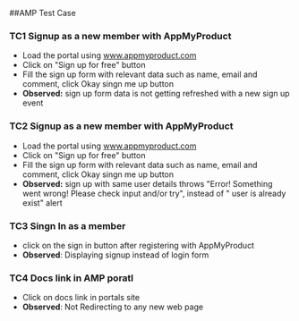 ##AMP Test Case

### TC1 Signup as a new member with AppMyProduct 

   *  Load the portal using www.appmyproduct.com
   *  Click on "Sign up for free"  button
   *  Fill the sign up form with relevant data such as name, email and comment, click Okay singn me up button
   *  **Observed:**  sign up form data is not getting refreshed with a new sign up event

### TC2 Signup as a new member with AppMyProduct 

   *  Load the portal using www.appmyproduct.com
   *  Click on "Sign up for free"  button
   *  Fill the sign up form with relevant data such as name, email and comment, click Okay singn me up button
   *  **Observed:** sign up with same user details throws "Error! Something went wrong! Please check input and/or try", instead of " user is already exist" alert

### TC3 Singn In as a member 

   *  click on the sign in button after registering with AppMyProduct
   *  **Observed**: Displaying signup instead of login form

### TC4 Docs link in AMP poratl

   *  Click on docs link in portals site
   *  **Observed**: Not Redirecting to any new web page
